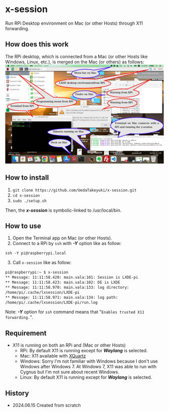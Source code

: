 # x-session
Run RPi Desktop environment on Mac (or other Hosts) through X11 forwarding.

## How does this work
The RPi desktop, which is connected from a Mac (or other Hosts like Windows, Linux, etc.), is merged on the Mac (or others) as follows:
![](pics/HowRPiDesktopMergedOnMac.jpg)

## How to install
1. ```git clone https://github.com/UedaTakeyuki/x-session.git```
2. ```cd x-session```
3. ```sudo ./setup.sh```

Then, the ***x-session*** is symbolic-linked to /usr/local/bin.

## How to use
1. Open the Terminal app on Mac (or other Hosts).
2. Connect to a RPi by ```ssh``` with ***-Y*** option like as follow:
```
ssh -Y pi@raspberrypi.local
```
3. Call ```x-session``` like as follow:
```
pi@raspberrypi:~ $ x-session
** Message: 11:11:58.420: main.vala:101: Session is LXDE-pi
** Message: 11:11:58.423: main.vala:102: DE is LXDE
** Message: 11:11:58.970: main.vala:133: log directory: /home/pi/.cache/lxsession/LXDE-pi
** Message: 11:11:58.971: main.vala:134: log path: /home/pi/.cache/lxsession/LXDE-pi/run.log
```

Note: ***-Y*** option for ```ssh``` command means that "```Enables trusted X11 forwarding.```".

## Requirement
- X11 is running on both an RPi and (Mac or other Hosts)
  - RPi: By default X11 is running except for ***Waylang*** is selected.
  - Mac: X11 available with [XQuartz](https://www.xquartz.org/)
  - Windows: Sorry I'm not familiar with Windows because I don't use Windows after Windows 7. At Windows 7, X11 was able to run with Cygnus but I'm not sure about recent Windows.
  - Linux: By default X11 is running except for ***Waylang*** is selected.

## History
- 2024.06.15 Created from scratch
